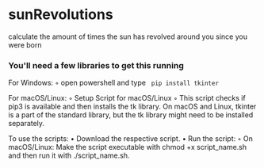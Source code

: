 # sunRevolutions
calculate the amount of times the sun has revolved around you since you were born


### You'll need a few libraries to get this running


For Windows:
	◦	open powershell and type ``` pip install tkinter```

For macOS/Linux:
	◦	Setup Script for macOS/Linux
	◦	This script checks if pip3 is available and then installs the tk library. On macOS and Linux, tkinter is a part of the standard library, but the tk library might need to be installed separately.

To use the scripts:
	•	Download the respective script.
	•	Run the script:
	◦	On macOS/Linux: Make the script executable with chmod +x script_name.sh and then run it with ./script_name.sh.
